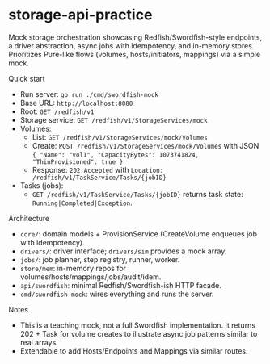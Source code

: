 # storage-api-practice

Mock storage orchestration showcasing Redfish/Swordfish-style endpoints, a driver abstraction, async jobs with idempotency, and in-memory stores. Prioritizes Pure-like flows (volumes, hosts/initiators, mappings) via a simple mock.

Quick start
- Run server: `go run ./cmd/swordfish-mock`
- Base URL: `http://localhost:8080`
- Root: `GET /redfish/v1`
- Storage service: `GET /redfish/v1/StorageServices/mock`
- Volumes:
  - List: `GET /redfish/v1/StorageServices/mock/Volumes`
  - Create: `POST /redfish/v1/StorageServices/mock/Volumes` with JSON `{ "Name": "vol1", "CapacityBytes": 1073741824, "ThinProvisioned": true }`
  - Response: `202 Accepted` with `Location: /redfish/v1/TaskService/Tasks/{jobID}`
- Tasks (jobs):
  - `GET /redfish/v1/TaskService/Tasks/{jobID}` returns task state: `Running|Completed|Exception`.

Architecture
- `core/`: domain models + ProvisionService (CreateVolume enqueues job with idempotency).
- `drivers/`: driver interface; `drivers/sim` provides a mock array.
- `jobs/`: job planner, step registry, runner, worker.
- `store/mem`: in-memory repos for volumes/hosts/mappings/jobs/audit/idem.
- `api/swordfish`: minimal Redfish/Swordfish-ish HTTP facade.
- `cmd/swordfish-mock`: wires everything and runs the server.

Notes
- This is a teaching mock, not a full Swordfish implementation. It returns 202 + Task for volume creates to illustrate async job patterns similar to real arrays.
- Extendable to add Hosts/Endpoints and Mappings via similar routes.
